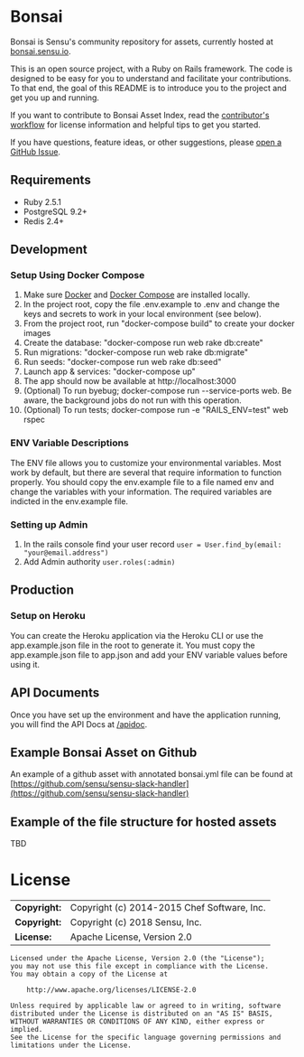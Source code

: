 # Bonsai

Bonsai is Sensu's community repository for assets, currently
hosted at [bonsai.sensu.io](bonsai.sensu.io). 

This is an open source project, with a Ruby on Rails framework. The code is designed to be easy for you to understand and facilitate your contributions. To that end, the goal of this README is to introduce you to the project and get you up and running. 

If you want to contribute to Bonsai Asset Index, read the [contributor's
workflow](https://github.com/sensu/bonsai/blob/update_readme/CONTRIBUTING.md)
for license information and helpful tips to get you started. 

If you have questions, feature ideas, or other suggestions, please [open a
GitHub Issue](https://github.com/sensu/bonsai/issues/new).

## Requirements

- Ruby 2.5.1
- PostgreSQL 9.2+
- Redis 2.4+

## Development

### Setup Using Docker Compose

1. Make sure [Docker](https://www.docker.com/get-started) and [Docker Compose](https://docs.docker.com/compose/gettingstarted/) are installed locally.
2. In the project root, copy the file .env.example to .env and change the keys and secrets to work in your local environment (see below).
3. From the project root, run "docker-compose build" to create your docker images
4. Create the database:  "docker-compose run web rake db:create"
5. Run migrations:  "docker-compose run web rake db:migrate"
6. Run seeds:  "docker-compose run web rake db:seed"
7. Launch app & services: "docker-compose up"
8. The app should now be available at http://localhost:3000
9. (Optional) To run byebug; docker-compose run --service-ports web. Be aware, the background jobs do not run with this operation.
11. (Optional) To run tests; docker-compose run -e "RAILS_ENV=test" web rspec

### ENV Variable Descriptions
The ENV file allows you to customize your environmental variables.  Most work by default, but there are several that require information to function properly.  You should copy the env.example file to a file named env and change the variables with your information. The required variables are indicted in the env.example file.

### Setting up Admin
1. In the rails console find your user record `user = User.find_by(email: "your@email.address")`
2. Add Admin authority `user.roles(:admin)`


## Production

### Setup on Heroku
You can create the Heroku application via the Heroku CLI or use the app.example.json file in the root to generate it.  You must copy the app.example.json file to app.json and add your ENV variable values before using it.

## API Documents
Once you have set up the environment and have the application running, you will find the API Docs at [/apidoc](http://localhost:3000/apidoc).

## Example Bonsai Asset on Github
An example of a github asset with annotated bonsai.yml file can be found at [https://github.com/sensu/sensu-slack-handler](https://github.com/sensu/sensu-slack-handler)

## Example of the file structure for hosted assets
TBD

# License

|                      |                                          |
|:---------------------|:-----------------------------------------|
| **Copyright:**       | Copyright (c) 2014-2015 Chef Software, Inc.
| **Copyright:**       | Copyright (c) 2018 Sensu, Inc.
| **License:**         | Apache License, Version 2.0

```text
Licensed under the Apache License, Version 2.0 (the "License");
you may not use this file except in compliance with the License.
You may obtain a copy of the License at

    http://www.apache.org/licenses/LICENSE-2.0

Unless required by applicable law or agreed to in writing, software
distributed under the License is distributed on an "AS IS" BASIS,
WITHOUT WARRANTIES OR CONDITIONS OF ANY KIND, either express or implied.
See the License for the specific language governing permissions and
limitations under the License.
```
